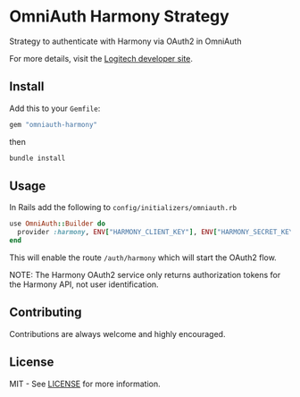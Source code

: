 # OmniAuth Harmony Strategy

Strategy to authenticate with Harmony via OAuth2 in OmniAuth

For more details, visit the [Logitech developer site][developer-site].

## Install

Add this to your `Gemfile`:

``` ruby
gem "omniauth-harmony"
```

then

``` sh
bundle install
```


## Usage

In Rails add the following to `config/initializers/omniauth.rb`

``` ruby
use OmniAuth::Builder do
  provider :harmony, ENV["HARMONY_CLIENT_KEY"], ENV["HARMONY_SECRET_KEY"]
end
```

This will enable the route `/auth/harmony` which will start the OAuth2 flow.

NOTE: The Harmony OAuth2 service only returns authorization tokens for the Harmony API, not user identification.

## Contributing

Contributions are always welcome and highly encouraged.

## License

MIT - See [LICENSE](LICENSE) for more information.

[developer-site]: http://developer.logitech.com/
